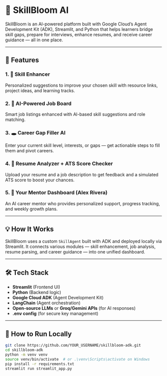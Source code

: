 ﻿# 🌱 SkillBloom AI

SkillBloom is an AI-powered platform built with Google Cloud’s Agent Development Kit (ADK), Streamlit, and Python that helps learners bridge skill gaps, prepare for interviews, enhance resumes, and receive career guidance — all in one place.

---

## 🚀 Features

### 1. 🧠 Skill Enhancer
Personalized suggestions to improve your chosen skill with resource links, project ideas, and learning tracks.

### 2. 💼 AI-Powered Job Board
Smart job listings enhanced with AI-based skill suggestions and role matching.

### 3. 🕳️ Career Gap Filler AI
Enter your current skill level, interests, or gaps — get actionable steps to fill them and pivot careers.

### 4. 📄 Resume Analyzer + ATS Score Checker
Upload your resume and a job description to get feedback and a simulated ATS score to boost your chances.

### 5. 🧭 Your Mentor Dashboard (Alex Rivera)
An AI career mentor who provides personalized support, progress tracking, and weekly growth plans.

---

## 💡 How It Works

SkillBloom uses a custom `SkillAgent` built with ADK and deployed locally via Streamlit. It connects various modules — skill enhancement, job analysis, resume parsing, and career guidance — into one unified dashboard.

---

## 🛠️ Tech Stack

- **Streamlit** (Frontend UI)
- **Python** (Backend logic)
- **Google Cloud ADK** (Agent Development Kit)
- **LangChain** (Agent orchestration)
- **Open-source LLMs** or **Groq/Gemini APIs** (for AI responses)
- **.env config** (for secure key management)

---




## 🏁 How to Run Locally

```bash
git clone https://github.com/YOUR_USERNAME/skillbloom-adk.git
cd skillbloom-adk
python -m venv venv
source venv/bin/activate  # or .\venv\Scripts\activate on Windows
pip install -r requirements.txt
streamlit run streamlit_app.py

